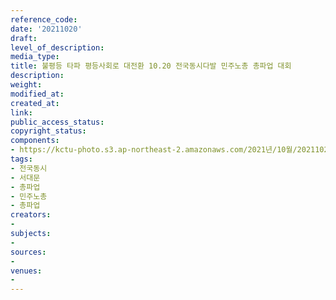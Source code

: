 ```yaml
---
reference_code: 
date: '20211020'
draft: 
level_of_description: 
media_type: 
title: 불평등 타파 평등사회로 대전환 10.20 전국동시다발 민주노총 총파업 대회
description: 
weight: 
modified_at: 
created_at: 
link: 
public_access_status: 
copyright_status: 
components:
- https://kctu-photo.s3.ap-northeast-2.amazonaws.com/2021년/10월/20211020-불평등+타파+평등사회로+대전환+10.20+전국동시다발+민주노총+총파업+대회_전국동시_서대문_총파업_민주노총_총파업/_5D40544.jpg
tags:
- 전국동시
- 서대문
- 총파업
- 민주노총
- 총파업
creators:
- 
subjects:
- 
sources:
- 
venues:
- 
---
```

